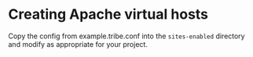 # Creating Apache virtual hosts

Copy the config from example.tribe.conf into the `sites-enabled` directory and modify as appropriate for your project.
